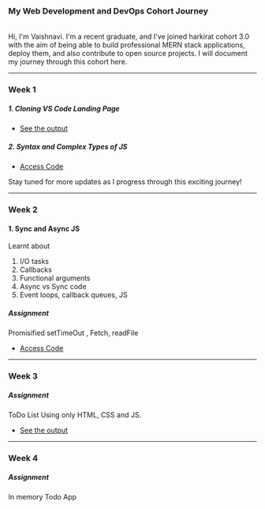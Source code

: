 ### My Web Development and DevOps Cohort Journey

<br>
Hi, I'm Vaishnavi. I'm a recent graduate, and I've joined harkirat cohort 3.0 with the aim of being able to build professional MERN stack applications, deploy them, and also contribute to open source projects. I will document my journey through this cohort here.

---

### Week 1

##### 1. Cloning VS Code Landing Page

- [See the output](https://vscode-landing-page.vercel.app/)

##### 2. Syntax and Complex Types of JS

- [Access Code](https://github.com/vpullakhandam/harkirat-cohort/tree/main/week-1/JS-Basics)

Stay tuned for more updates as I progress through this exciting journey!

---

### Week 2

#### 1. Sync and Async JS

Learnt about

1. I/O tasks
2. Callbacks
3. Functional arguments
4. Async vs Sync code
5. Event loops, callback queues, JS

##### Assignment

Promisified setTimeOut , Fetch, readFile

- [Access Code](https://github.com/vpullakhandam/harkirat-cohort/tree/main/week-2)

---

### Week 3

##### Assignment

ToDo List Using only HTML, CSS and JS.

- [See the output](/)

---

### Week 4

##### Assignment

In memory Todo App
